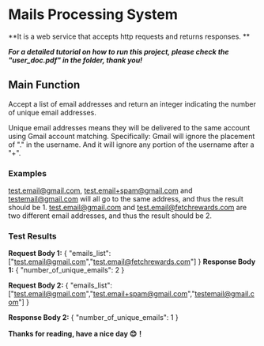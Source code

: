 # Mails Processing System

**It is a web service that accepts http requests and returns responses. **

***For a detailed tutorial on how to run this project, please check the "user_doc.pdf" in the folder, thank you!***

## Main Function
Accept a list of email addresses and return an integer indicating the number of unique email addresses.

Unique email addresses means they will be delivered to the same account using Gmail account matching. Specifically: Gmail will ignore the placement of "." in the username. And it will ignore any portion of the username after a "+".

### Examples
test.email@gmail.com, test.email+spam@gmail.com and testemail@gmail.com will all go to the same address, and thus the result should be 1.
test.email@gmail.com and test.email@fetchrewards.com are two different email addresses, and thus the result should be 2.

### Test Results
**Request Body 1:**
{
  "emails_list":["test.email@gmail.com","test.email@fetchrewards.com"]
}
**Response Body 1:**
{
    "number_of_unique_emails": 2
}

**Request Body 2:**
{
"emails_list":["test.email@gmail.com","test.email+spam@gmail.com","testemail@gmail.com"]
}

**Response Body 2:**
{
    "number_of_unique_emails": 1
}

**Thanks for reading, have a nice day 😊！**


